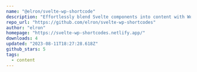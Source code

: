 ```yaml
---
name: "@elron/svelte-wp-shortcode"
description: "Effortlessly blend Svelte components into content with WordPress-inspired shortcodes. Simplify dynamic embedding with a familiar touch."
repo_url: "https://github.com/elron/svelte-wp-shortcodes"
author: "elron"
homepage: "https://svelte-wp-shortcodes.netlify.app/"
downloads: 4
updated: "2023-08-11T18:27:28.618Z"
github_stars: 5
tags: 
  - content
---
```

